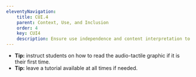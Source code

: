 ```yaml
---
eleventyNavigation:
    title: CUI.4
    parent: Context, Use, and Inclusion
    order: 4
    key: CUI4
    description: Ensure use independence and content interpretation to the blind student.
---
```

- **Tip:** instruct students on how to read the audio-tactile graphic if it is their first time.
- **Tip:** leave a tutorial available at all times if needed.
